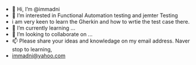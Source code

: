 - 👋 Hi, I’m @immadni
- 👀 I’m interested in Functional Automation testing and jemter Testing 
- i am very keen to learn the Gherkin and how to wrtie the test case there.
- 🌱 I’m currently learning ...
- 💞️ I’m looking to collaborate on ...
- 📫 Please share your ideas and knowledage on my email address. Naver stop to learning, 
- immadni@yahoo.com
<!---
immadni/immadni is a ✨ special ✨ repository because its `README.md` (this file) appears on your GitHub profile.
You can click the Preview link to take a look at your changes.
--->
